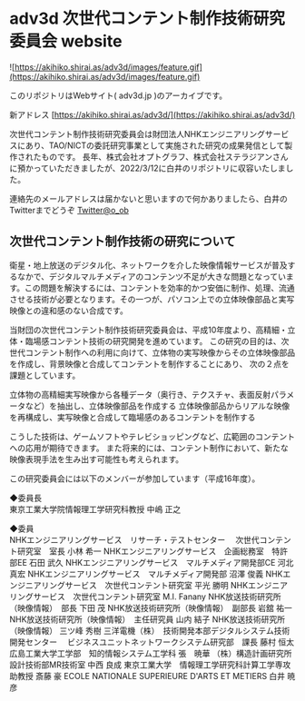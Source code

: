 # adv3d 次世代コンテント制作技術研究委員会 website


![https://akihiko.shirai.as/adv3d/images/feature.gif](https://akihiko.shirai.as/adv3d/images/feature.gif)

このリポジトリはWebサイト( adv3d.jp )のアーカイブです。

新アドレス [https://akihiko.shirai.as/adv3d/](https://akihiko.shirai.as/adv3d/) 


次世代コンテント制作技術研究委員会は財団法人NHKエンジニアリングサービスにあり、TAO/NICTの委託研究事業として実施された研究の成果発信として製作されたものです。
長年、株式会社オプトグラフ、株式会社ステラジアンさんに預かっていただきましたが、2022/3/12に白井のリポジトリに収容いたしました。

連絡先のメールアドレスは届かないと思いますので何かありましたら、白井のTwitterまでどうぞ [Twitter@o_ob](https://twitter.com/o_ob)


## 次世代コンテント制作技術の研究について

衛星・地上放送のデジタル化、ネットワークを介した映像情報サービスが普及するなかで、デジタルマルチメディアのコンテンツ不足が大きな問題となっています。この問題を解決するには、コンテントを効率的かつ安価に制作、処理、流通させる技術が必要となります。その一つが、パソコン上での立体映像部品と実写映像との違和感のない合成です。

当財団の次世代コンテント制作技術研究委員会は、平成10年度より、高精細・立体・臨場感コンテント技術の研究開発を進めています。 この研究の目的は、次世代コンテント制作への利用に向けて、立体物の実写映像からその立体映像部品を作成し、背景映像と合成してコンテントを制作することにあり、 次の２点を課題としています。

立体物の高精細実写映像から各種データ（奥行き、テクスチャ、表面反射パラメータなど）を抽出し、立体映像部品を作成する
立体映像部品からリアルな映像を再構成し、実写映像と合成して臨場感のあるコンテントを制作する

こうした技術は、ゲームソフトやテレビショッピングなど、広範囲のコンテントへの応用が期待できます。 また将来的には、コンテント制作において、新たな映像表現手法を生み出す可能性も考えられます。

この研究委員会には以下のメンバーが参加しています（平成16年度）。

◆委員長	 
東京工業大学院情報理工学研究科教授	中嶋 正之

◆委員	 
NHKエンジニアリングサービス　リサーチ・テストセンター
　次世代コンテント研究室　室長	小林 希一
NHKエンジニアリングサービス　企画総務室　特許部EE	石田 武久
NHKエンジニアリングサービス　マルチメディア開発部CE	河北 真宏
NHKエンジニアリングサービス　マルチメディア開発部	沼澤 俊義
NHKエンジニアリングサービス　次世代コンテント研究室	平光 勝明
NHKエンジニアリングサービス　次世代コンテント研究室	M.I. Fanany
NHK放送技術研究所（映像情報）　部長	下田 茂
NHK放送技術研究所（映像情報）　副部長	岩舘 祐一
NHK放送技術研究所（映像情報）　主任研究員	山内 結子
NHK放送技術研究所（映像情報）	三ツ峰 秀樹
三洋電機（株）　技術開発本部デジタルシステム技術開発センター
　ビジネスユニットネットワークシステム研究部　課長	藤村 恒太
広島工業大学工学部　知的情報システム工学科	張　暁華
（株）構造計画研究所　設計技術部MR技術室	中西 良成
東京工業大学　情報理工学研究科計算工学専攻　助教授	斎藤 豪
ECOLE NATIONALE SUPERIEURE D'ARTS ET METIERS	白井 暁彦
　
 
 
